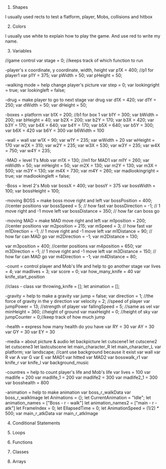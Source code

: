 1. Shapes

I usually used rects to test a flatform, player, Mobs, collisions and hitbox

2. Colors

I usually use white to explain how to play the game. And use red to write my name.

3. Variables

//game control
var stage = 0; //keeps track of which function to run


-player's x coordinate, y coordinate, width, height
var p1X = 400; //p1 for player1
var p1Y = 375;
var pWidth = 50;
var pHeight = 50;

-walking mode = help change player's picture
var step = 0;
var lookingright = true;
var lookingleft = false;


-drug = make player to go to next stage
var drug
var d1X = 420;
var d1Y = 250;
var dWidth = 50;
var dHeight = 50;


-boxes = platform
var b1X = 200; //b1 for box 1
var b1Y = 300;
var bWidth = 200;
var bHeight = 40;
var b2X  = 200;
var b2Y = 170;
var b3X = 420;
var b3Y = 170;
var b4X = 640;
var b4Y = 170;
var b5X = 640;
var b5Y = 300;
var b6X = 420
var b6Y = 300
var b6Width = 100


-wall = wall
var w1X = 90;
var w1Y = 235;
var wWidth = 20
var wHeight = 170
var w2X = 310;
var w2Y = 235;
var w3X = 530;
var w3Y = 235;
var w4X = 750;
var w4Y = 235;

-MAD = level 1's Mob
var m1X = 130; //m1 for MAD1
var m1Y = 260;
var mWidth = 50;
var mHeight = 50;
var m2X = 130;
var m2Y = 130;
var m3X = 500;
var m3Y = 130;
var m4X = 730;
var m4Y = 260;
var madlookingright = true;
var madlookingleft = false;

-Boss = level 2's Mob
var bossX = 400;
var bossY = 375
var bossWidth = 100;
var bossHeight = 100;

-moving BOSS = make boss move right and left
var bossPosition = 400; //center positions
var bossSpeed = 5; // how fast
var bossDirection = -1; // 1 move right and -1 move left
var bossDistance = 350; // how far can boss go

-moving MAD = make MAD move right and left
var m1position = 200; //center positions
var m2position = 215;
var mSpeed = 3; // how fast
var m1Direction = -1; // 1 move right and -1 move left
var m1Distance = 90; // how far can MAD go
var m2Direction = -1;
var m2Distance = 130;

var m3position = 400; //center positions
var m4position = 650;
var m3Direction = -1; // 1 move right and -1 move left
var m3Distance = 150; // how far can MAD go
var m4Direction = -1;
var m4Distance = 80;

-count = control player and Mob's life and help to go another stage
var lives = 4;
var madlives = 3;
var score  = 0;
var how_many_knife = 40
var knife_start_position 

//class - class
var throwing_knife = [];
let animation = [];

-gravity = help to make a gravity
var jump = false;
var direction = 1; //the force of gravity in the y direction
var velocity = 2; //speed of player
var jumpPower = 13; //strength of player
var fallingSpeed = 5; //same as vel
var minHeight = 360; //height of ground
var maxHeight = 0; //height of sky
var jumpCounter = 0;//keep track of how much jump

-health = express how many health do you have
var RY = 30
var AY = 30
var GY = 30
var EY = 30

-media = about picture & audio
let backpicture
let cutscene1
let cutscene2
let cutscene3
let lastcutscene
let main_character_R
let main_character_L
var platform;
var landscape; //cant use background because it exist
var wall
var R
var A
var G
var E
var MAD1
var hitted
var MAD2
var bosswalk_r1
var knife_r
var knife_l
var background_music

-countres = help to count player's life and Mob's life
var lives = 100
var madlife = 200
var madlife_1 = 200
var madlife2 = 300
var madlife2_1 = 300
var bosshealth = 800


-animation = help to make animation
var boss_r_walkData
var boss_r_walkImage
let Animations = {};
let CurrentAnimation = "Idle";
let animation_names = ["Boss - r - walk"]
let animation_names2 = ["main - r - atk"]
let FrameIndex = 0;
let EllapsedTime = 0;
let AnimationSpeed = (1/2) * 500;
var main_r_atkData
var main_r_atkImage

4. Conditional Statements



5. Loops



6. Functions



7. Classes



8. Arrays


